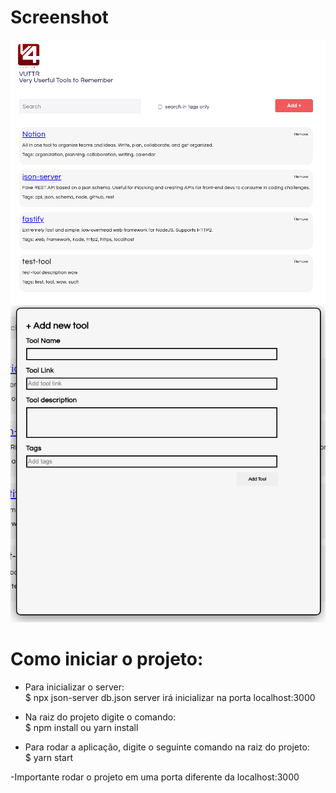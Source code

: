 # Screenshot
<img src="https://github.com/guilhermedinardi/teste-front/blob/main/src/assets/screenshot/home.png?raw=true">
<img src="https://github.com/guilhermedinardi/teste-front/blob/main/src/assets/screenshot/modal.png?raw=true">

# <b>Como iniciar o projeto:</b>

- Para inicializar o server:<br>
$ npx json-server db.json
    server irá inicializar na porta localhost:3000

- Na raiz do projeto digite o comando:<br/>
$ npm install ou yarn install

- Para rodar a aplicação, digite o seguinte comando na raiz do projeto:<br/>
$ yarn start
   
-Importante rodar o projeto em uma porta diferente da localhost:3000
